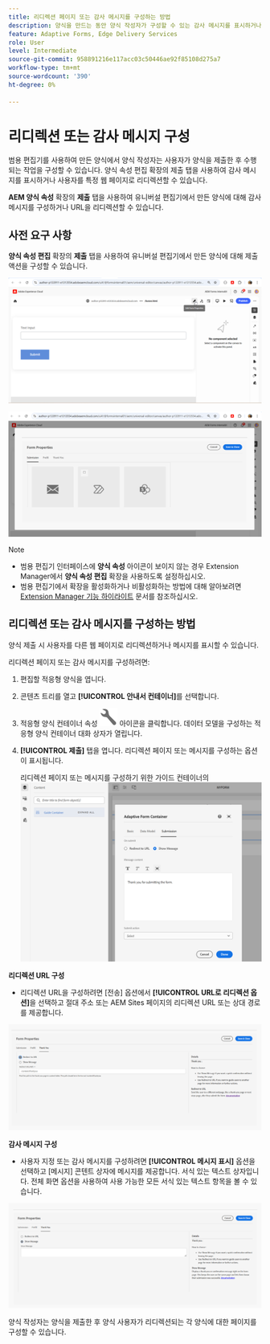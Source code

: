```yaml
---
title: 리디렉션 페이지 또는 감사 메시지를 구성하는 방법
description: 양식을 만드는 동안 양식 작성자가 구성할 수 있는 감사 메시지를 표시하거나 웹 페이지로 리디렉션하는 방법에 대해 알아봅니다.
feature: Adaptive Forms, Edge Delivery Services
role: User
level: Intermediate
source-git-commit: 958891216e117acc03c50446ae92f85108d275a7
workflow-type: tm+mt
source-wordcount: '390'
ht-degree: 0%

---
```


# 리디렉션 또는 감사 메시지 구성

범용 편집기를 사용하여 만든 양식에서 양식 작성자는 사용자가 양식을 제출한 후 수행되는 작업을 구성할 수 있습니다. 양식 속성 편집 확장의 제출 탭을 사용하여 감사 메시지를 표시하거나 사용자를 특정 웹 페이지로 리디렉션할 수 있습니다.

**AEM 양식 속성** 확장의 **제출** 탭을 사용하여 유니버설 편집기에서 만든 양식에 대해 감사 메시지를 구성하거나 URL을 리디렉션할 수 있습니다.

## 사전 요구 사항

**양식 속성 편집** 확장의 **제출** 탭을 사용하여 유니버설 편집기에서 만든 양식에 대해 제출 액션을 구성할 수 있습니다.

![양식 속성 아이콘](/help/forms/assets/ue-form-properties-icon.png)

![유니버설 편집기 양식 속성](/help/forms/assets/ue-form-properties.png)

>[!NOTE]
>
> * 범용 편집기 인터페이스에 **양식 속성** 아이콘이 보이지 않는 경우 Extension Manager에서 **양식 속성 편집** 확장을 사용하도록 설정하십시오.
> * 범용 편집기에서 확장을 활성화하거나 비활성화하는 방법에 대해 알아보려면 [Extension Manager 기능 하이라이트](https://developer.adobe.com/uix/docs/extension-manager/feature-highlights/#enablingdisabling-extensions) 문서를 참조하십시오.

## 리디렉션 또는 감사 메시지를 구성하는 방법

양식 제출 시 사용자를 다른 웹 페이지로 리디렉션하거나 메시지를 표시할 수 있습니다.

리디렉션 페이지 또는 감사 메시지를 구성하려면:

1. 편집할 적응형 양식을 엽니다.
2. 콘텐츠 트리를 열고 **[!UICONTROL 안내서 컨테이너]**&#x200B;를 선택합니다.
3. 적응형 양식 컨테이너 속성 ![적응형 양식 컨테이너 속성](/help/forms/assets/configure-icon.svg) 아이콘을 클릭합니다. 데이터 모델을 구성하는 적응형 양식 컨테이너 대화 상자가 열립니다.
4. **[!UICONTROL 제출]** 탭을 엽니다. 리디렉션 페이지 또는 메시지를 구성하는 옵션이 표시됩니다.

   리디렉션 페이지 또는 메시지를 구성하기 위한 가이드 컨테이너의 ![제출 대화 상자](/help/forms/assets/adaptive-forms-core-components-redirect-page-or-thank-you-message.png)

**리디렉션 URL 구성**

* 리디렉션 URL을 구성하려면 [전송] 옵션에서 **[!UICONTROL URL로 리디렉션 옵션]**&#x200B;을 선택하고 절대 주소 또는 AEM Sites 페이지의 리디렉션 URL 또는 상대 경로를 제공합니다.

![리디렉션](/help/edge/docs/forms/universal-editor/assets/redirect-ue.png)

**감사 메시지 구성**

* 사용자 지정 또는 감사 메시지를 구성하려면 **[!UICONTROL 메시지 표시]** 옵션을 선택하고 [메시지] 콘텐트 상자에 메시지를 제공합니다. 서식 있는 텍스트 상자입니다. 전체 화면 옵션을 사용하여 사용 가능한 모든 서식 있는 텍스트 항목을 볼 수 있습니다.

![감사합니다](/help/edge/docs/forms/universal-editor/assets/thankyou-ue.png)

양식 작성자는 양식을 제출한 후 양식 사용자가 리디렉션되는 각 양식에 대한 페이지를 구성할 수 있습니다.


